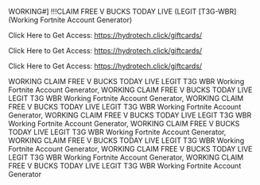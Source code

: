 WORKING#] !!!CLAIM FREE V BUCKS TODAY LIVE (LEGIT [T3G-WBR] (Working Fortnite Account Generator)

Click Here to Get Access: https://hydrotech.click/giftcards/

Click Here to Get Access: https://hydrotech.click/giftcards/

Click Here to Get Access: https://hydrotech.click/giftcards/

WORKING CLAIM FREE V BUCKS TODAY LIVE LEGIT T3G WBR Working Fortnite Account Generator, WORKING CLAIM FREE V BUCKS TODAY LIVE LEGIT T3G WBR Working Fortnite Account Generator, WORKING CLAIM FREE V BUCKS TODAY LIVE LEGIT T3G WBR Working Fortnite Account Generator, WORKING CLAIM FREE V BUCKS TODAY LIVE LEGIT T3G WBR Working Fortnite Account Generator, WORKING CLAIM FREE V BUCKS TODAY LIVE LEGIT T3G WBR Working Fortnite Account Generator, WORKING CLAIM FREE V BUCKS TODAY LIVE LEGIT T3G WBR Working Fortnite Account Generator, WORKING CLAIM FREE V BUCKS TODAY LIVE LEGIT T3G WBR Working Fortnite Account Generator, WORKING CLAIM FREE V BUCKS TODAY LIVE LEGIT T3G WBR Working Fortnite Account Generator
